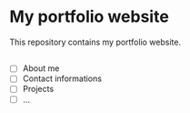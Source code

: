 # My portfolio website

This repository contains my portfolio website.

## 
- [ ] About me
- [ ] Contact informations
- [ ] Projects   
- [ ] ...
